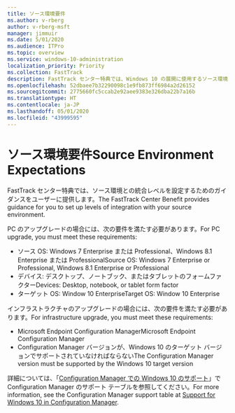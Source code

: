 ```yaml
---
title: ソース環境要件
ms.author: v-rberg
author: v-rberg-msft
manager: jimmuir
ms.date: 5/01/2020
ms.audience: ITPro
ms.topic: overview
ms.service: windows-10-administration
localization_priority: Priority
ms.collection: FastTrack
description: FastTrack センター特典では、Windows 10 の展開に使用するソース環境との統合レベルを設定するためのガイダンスをユーザーに提供します。
ms.openlocfilehash: 52dbaee7b32290098c1e9fb873ff6984a2d26152
ms.sourcegitcommit: 2775660fc5ccab2e92aee9383e326dba22b7a16b
ms.translationtype: HT
ms.contentlocale: ja-JP
ms.lasthandoff: 05/01/2020
ms.locfileid: "43999595"
---
```

# <a name="source-environment-expectations"></a><span data-ttu-id="ee400-103">ソース環境要件</span><span class="sxs-lookup"><span data-stu-id="ee400-103">Source Environment Expectations</span></span>

<span data-ttu-id="ee400-104">FastTrack センター特典では、ソース環境との統合レベルを設定するためのガイダンスをユーザーに提供します。</span><span class="sxs-lookup"><span data-stu-id="ee400-104">The FastTrack Center Benefit provides guidance for you to set up levels of integration with your source environment.</span></span>
  
<span data-ttu-id="ee400-105">PC のアップグレードの場合には、次の要件を満たす必要があります。</span><span class="sxs-lookup"><span data-stu-id="ee400-105">For PC upgrade, you must meet these requirements:</span></span>

- <span data-ttu-id="ee400-106">ソース OS: Windows 7 Enterprise または Professional、Windows 8.1 Enterprise または Professional</span><span class="sxs-lookup"><span data-stu-id="ee400-106">Source OS: Windows 7 Enterprise or Professional, Windows 8.1 Enterprise or Professional</span></span>
- <span data-ttu-id="ee400-107">デバイス: デスクトップ、ノートブック、またはタブレットのフォームファクター</span><span class="sxs-lookup"><span data-stu-id="ee400-107">Devices: Desktop, notebook, or tablet form factor</span></span>
- <span data-ttu-id="ee400-108">ターゲット OS: Window 10 Enterprise</span><span class="sxs-lookup"><span data-stu-id="ee400-108">Target OS: Window 10 Enterprise</span></span>

<span data-ttu-id="ee400-109">インフラストラクチャのアップグレードの場合には、次の要件を満たす必要があります。</span><span class="sxs-lookup"><span data-stu-id="ee400-109">For infrastructure upgrade, you must meet these requirements:</span></span>   

- <span data-ttu-id="ee400-110">Microsoft Endpoint Configuration Manager</span><span class="sxs-lookup"><span data-stu-id="ee400-110">Microsoft Endpoint Configuration Manager</span></span>  
- <span data-ttu-id="ee400-111">Configuration Manager バージョンが、Windows 10 のターゲット バージョンでサポートされていなければならない</span><span class="sxs-lookup"><span data-stu-id="ee400-111">The Configuration Manager version must be supported by the Windows 10 target version</span></span>

<span data-ttu-id="ee400-112">詳細については、「[Configuration Manager での Windows 10 のサポート](https://docs.microsoft.com/sccm/core/plan-design/configs/support-for-windows-10)」で Configuration Manager のサポート テーブルを参照してください。</span><span class="sxs-lookup"><span data-stu-id="ee400-112">For more information, see the Configuration Manager support table at [Support for Windows 10 in Configuration Manager](https://docs.microsoft.com/sccm/core/plan-design/configs/support-for-windows-10).</span></span>
  